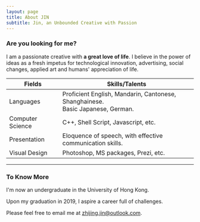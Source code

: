 ```yaml
---
layout: page
title: About JIN
subtitle: Jin, an Unbounded Creative with Passion
---
```


[Hello world!]: #

### Are you looking for me?

I am a passionate creative with **a great love of life**. I believe in the power of ideas as a fresh impetus for technological innovation, advertising, social changes, applied art and humans' appreciation of life. 

| Fields | Skills/Talents |  
| ------ | ----------- |  
| Languages | Proficient English, Mandarin, Cantonese, Shanghainese. <br>Basic Japanese, German. |  
| Computer Science | C++, Shell Script, Javascript, etc. |  
| Presentation | Eloquence of speech, with effective communication skills. |  
| Visual Design | Photoshop, MS packages, Prezi, etc. |  

[With enthusiasm, I master a range of interdisciplinary skills. Instead of centring around profits and competition, I keep to a simple and boyish appreciation of life itself. My ideas have deep roots in traditional oriental art and philosophies, and the Taoism value of naturalness, a perfect state without the imprint of culture. My boundless interest in: ......helps me **to better express, to connect, to understand, to challenge, and to make changes in the world. //Through combination of ideas and skills, I wish to spread my thoughts effectively and to rouse people's thinking of how to live and why to live.**]: # ( This is a good paragraph describing my framework of life. )


---

### To Know More

I'm now an undergraduate in the University of Hong Kong. 

Upon my graduation in 2019, I aspire a career full of challenges.

Please feel free to email me at [zhijing.jin@outlook.com](zhijing.jin@outlook.com).



